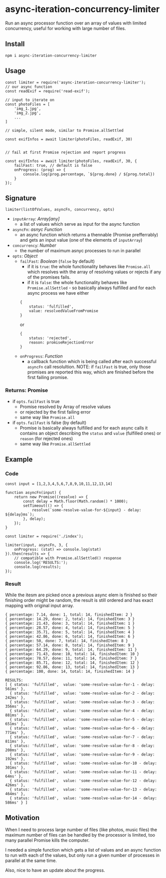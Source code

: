 # async-iteration-concurrency-limiter
Run an async processor function over an array of values with limited concurrency, useful for working with large number of files.

## Install

```
npm i async-iteration-concurrency-limiter
```

## Usage

```
const limiter = require('async-iteration-concurrency-limiter');
// our async function
const readExif = require('read-exif');

// input to iterate on
const photoFiles = [
    'img_1.jpg',
    'img_2.jpg',
    ...
]

// simple, silent mode, similar to Promise.allSettled

const exifInfos = await limiter(photoFiles, readExif, 30)


// fail at first Promise rejection and report progress

const exifInfos = await limiter(photoFiles, readExif, 30, {
    failFast: true, // default is false
    onProgress: (prog) => {
        console.log(prog.percentage, `${prog.done} / ${prog.total})
    }
});
```

## Signature
`limiter(listOfValues, asyncFn, concurrency, opts)`

- `inputArray`: *Array[any]*
    - a list of values which serve as input for the async function
- `asyncFn`: *asnyc Function*
    - an async function which returns a thennable (Promise prefferrably) and gets an input value (one of the elements of `inputArray`)
- `concurrency`: *Number*
    - the number of maximum asnyc processes to run in parallel
- `opts`: *Object*
    - `failFast`: *Boolean* (`false` by default)
        - if it is `true`: the whole functionality behaves like `Promise.all` which resolves with the array of resolving values or rejects if any of the promises fails.
        - if it is `false`: the whole functionality behaves like `Promise.allSettled` - so basically always fulfilled and for each async process we have either
        ```
        {
            status: 'fulfilled',
            value: resolvedValueFromPromise
        }
        ```
        or
        ```
        {
            status: 'rejected',
            reason: promiseRejectionError
        }
        ```
    - `onProgress`: *Function*
        - a callback function which is being called after each successful `asyncFn` call resolultion.
        NOTE: if `failFast` is true, only those promises are reported this way, which are finished before the first failing promise.

### Returns: Promise
- if `opts.failFast` is true
    - Promise resolved by Array of resolve values
    - or rejected by the first failing error
    - same way like `Promise.all`
- if `opts.failFast` is false (by default)
    - Promise is basically always fulfilled and for each async calls it
    contains an object describing the `status` and `value` (fulfilled ones) or `reason` (for rejected ones)
    - same way like `Promise.allSettled`

## Example
### Code
```
const input = [1,2,3,4,5,6,7,8,9,10,11,12,13,14]

function asyncFn(input) {
    return new Promise((resolve) => {
        const delay = Math.floor(Math.random() * 1000);
        setTimeout(() => {
            resolve(`some-resolve-value-for-${input} - delay: ${delay}ms`);
        }, delay);
    });
}

const limiter = require('./index');

limiter(input, asyncFn, 3, {
    onProgress: (stat) => console.log(stat)
}).then(results => {
    // compatible with Promise.allSettled() response
    console.log('RESULTS:');
    console.log(results);
});
```

### Result
While the itesm are picked once a previous async elem is finished so their finishing order might be random, the result is still ordered and has exact mapping with original input array.
```
{ percentage: 7.14, done: 1, total: 14, finishedItem: 2 }
{ percentage: 14.29, done: 2, total: 14, finishedItem: 3 }
{ percentage: 21.43, done: 3, total: 14, finishedItem: 1 }
{ percentage: 28.57, done: 4, total: 14, finishedItem: 5 }
{ percentage: 35.71, done: 5, total: 14, finishedItem: 4 }
{ percentage: 42.86, done: 6, total: 14, finishedItem: 6 }
{ percentage: 50, done: 7, total: 14, finishedItem: 8 }
{ percentage: 57.14, done: 8, total: 14, finishedItem: 9 }
{ percentage: 64.29, done: 9, total: 14, finishedItem: 11 }
{ percentage: 71.43, done: 10, total: 14, finishedItem: 10 }
{ percentage: 78.57, done: 11, total: 14, finishedItem: 7 }
{ percentage: 85.71, done: 12, total: 14, finishedItem: 12 }
{ percentage: 92.86, done: 13, total: 14, finishedItem: 13 }
{ percentage: 100, done: 14, total: 14, finishedItem: 14 }

RESULTS:
[ { status: 'fulfilled',  value: 'some-resolve-value-for-1 - delay: 561ms' },
  { status: 'fulfilled',  value: 'some-resolve-value-for-2 - delay: 242ms' },
  { status: 'fulfilled',  value: 'some-resolve-value-for-3 - delay: 356ms' },
  { status: 'fulfilled',  value: 'some-resolve-value-for-4 - delay: 881ms' },
  { status: 'fulfilled',  value: 'some-resolve-value-for-5 - delay: 651ms' },
  { status: 'fulfilled',  value: 'some-resolve-value-for-6 - delay: 771ms' },
  { status: 'fulfilled',  value: 'some-resolve-value-for-7 - delay: 811ms' },
  { status: 'fulfilled',  value: 'some-resolve-value-for-8 - delay: 208ms' },
  { status: 'fulfilled',  value: 'some-resolve-value-for-9 - delay: 192ms' },
  { status: 'fulfilled',  value: 'some-resolve-value-for-10 - delay: 301ms' },
  { status: 'fulfilled',  value: 'some-resolve-value-for-11 - delay: 64ms' },
  { status: 'fulfilled',  value: 'some-resolve-value-for-12 - delay: 426ms' },
  { status: 'fulfilled',  value: 'some-resolve-value-for-13 - delay: 464ms' },
  { status: 'fulfilled',  value: 'some-resolve-value-for-14 - delay: 586ms' } ]
```

## Motivation

When I need to process large number of files (like photos, music files) the maximum number of files can be handled by the processor is limited, too many parallel Promise kills the computer.

I needed a simple function which gets a list of values and an async function to run with each of the values, but only run a given number of processes in parallel at the same time.

Also, nice to have an update about the progress.
